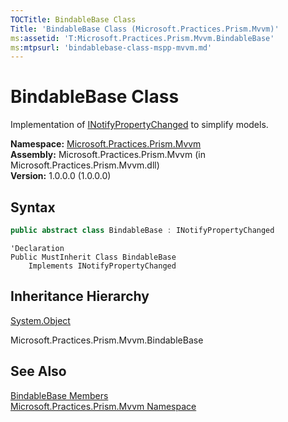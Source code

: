 ```yaml
---
TOCTitle: BindableBase Class
Title: 'BindableBase Class (Microsoft.Practices.Prism.Mvvm)'
ms:assetid: 'T:Microsoft.Practices.Prism.Mvvm.BindableBase'
ms:mtpsurl: 'bindablebase-class-mspp-mvvm.md'
---
```



# BindableBase Class

Implementation of [INotifyPropertyChanged](http://msdn.microsoft.com/en-us/library/ms133020) to simplify models.

**Namespace:** [Microsoft.Practices.Prism.Mvvm](/patterns-practices/reference/mspp-mvvm-namespace)  
**Assembly:** Microsoft.Practices.Prism.Mvvm (in Microsoft.Practices.Prism.Mvvm.dll)  
**Version:** 1.0.0.0 (1.0.0.0)

## Syntax

```C#
public abstract class BindableBase : INotifyPropertyChanged
```

```VB
'Declaration
Public MustInherit Class BindableBase
	Implements INotifyPropertyChanged
```

## Inheritance Hierarchy

[System.Object](http://msdn.microsoft.com/en-us/library/e5kfa45b)

  Microsoft.Practices.Prism.Mvvm.BindableBase

## See Also

[BindableBase Members](/patterns-practices/reference/bindablebase-members-mspp-mvvm)  
[Microsoft.Practices.Prism.Mvvm Namespace](/patterns-practices/reference/mspp-mvvm-namespace)